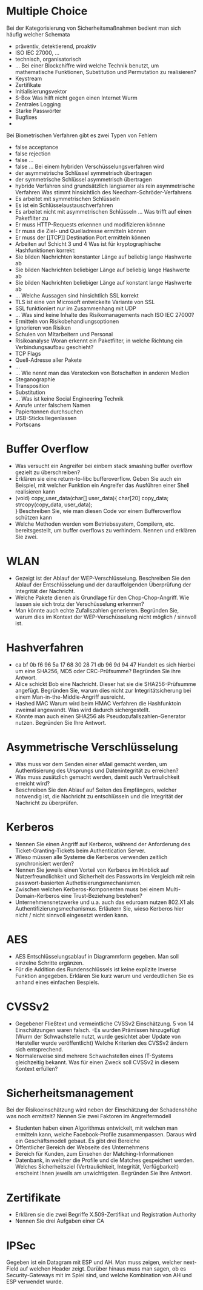 Multiple Choice
===========
Bei der Kategorisierung von Sicherheitsmaßnahmen bedient man sich häufig welcher Schemata
- präventiv, detektierend, proaktiv
- ISO IEC 27000, ...
- technisch, organisatorisch
- …
Bei einer Blockchiffre wird welche Technik benutzt, um mathematische Funktionen, Substitution und Permutation zu realisieren?
- Keystream
- Zertifikate
- Initialisierungsvektor
- S-Box
Was hilft nicht gegen einen Internet Wurm
- Zentrales Logging
- Starke Passwörter
- Bugfixes
- 
Bei Biometrischen Verfahren gibt es zwei Typen von Fehlern
- false acceptance
- false rejection
- false …
- false …
Bei einem hybriden Verschüsselungsverfahren wird
- der asymmetrische Schlüssel symmetrisch übertragen 
- der symmetrische Schlüssel asymmetrisch übertragen
- hybride Verfahren sind grundsätzlich langsamer als rein asymmetrische Verfahren
Was stimmt hinsichtlich des Needham-Schröder-Verfahrens
- Es arbeitet mit symmetrischen Schlüsseln
- Es ist ein Schlüsselaustauschverfahren
- Es arbeitet nicht mit asymmetrischen Schlüsseln
...
Was trifft auf einen Paketfilter zu
- Er muss HTTP-Requests erkennen und modifizieren könnne
- Er muss die Ziel- und Quelladresse ermitteln können
- Er muss der [[TCP]] Destination Port ermitteln können
- Arbeiten auf Schicht 3 und 4
Was ist für kryptographische Hashfunktionen korrekt: 
- Sie bilden Nachrichten konstanter Länge auf beliebig lange Hashwerte ab
- Sie bilden Nachrichten beliebiger Länge auf beliebig lange Hashwerte ab
- Sie bilden Nachrichten beliebiger Länge auf konstant lange Hashwerte ab
- …
Welche Aussagen sind hinsichtlich SSL korrekt
- TLS ist eine von Microsoft entwickelte Variante von SSL
- SSL funktioniert nur im Zusammenhang mit UDP
- …
Was sind keine Inhalte des Risikomanagements nach ISO IEC 27000?
- Ermitteln von Risikobehandlungsoptionen
- Ignorieren von Risiken
- Schulen von MItarbeitern und Personal 
- Risikoanalyse
Woran erkennt ein Paketfilter, in welche Richtung ein Verbindungsaufbau geschieht?
- TCP Flags
- Quell-Adresse aller Pakete
- …
- …
Wie nennt man das Verstecken von Botschaften in anderen Medien
- Steganographie
- Transposition
- Substitution
- …
Was ist keine Social Engineering Technik
- Anrufe unter falschem Namen
- Papiertonnen durchsuchen
- USB-Sticks liegenlassen
- Portscans

Buffer Overflow
===========
- Was versucht ein Angreifer bei einbem stack smashing buffer overflow gezielt zu überschreiben?
- Erklären sie eine return-to-libc bufferoverflow. Geben Sie auch ein Beispiel, mit welcher Funktion ein Angreifer das Ausführen einer Shell realisieren kann
- (void) copy_user_data(char[] user_data){
     char[20] copy_data; 
     strcopy(copy_data, user_data);    
}
Beschreiben Sie, wie man diesen Code vor einem Bufferoverflow schützen kann
- Welche Methoden werden vom Betriebssystem, Compilern, etc. bereitsgestellt, um buffer overflows zu  verhindern. Nennen und erklären Sie zwei. 

WLAN
=====
- Gezeigt ist der Ablauf der WEP-Verschlüsselung. Beschreiben Sie den Ablauf der Entschlüsselung und der darauffolgenden Überprüfung der Integrität der Nachricht. 
- Welche Pakete dienen als Grundlage für den Chop-Chop-Angriff. Wie lassen sie sich trotz der Verschüsselung erkennen?
- Man könnte auch echte Zufallszahlen generieren. Begründen Sie, warum dies im Kontext der WEP-Verschüsselung nicht möglich / sinnvoll ist. 

Hashverfahren
===========
- ca bf 0b f6 96 5a 17 68 30 28 71 db 96 9d 94 47
Handelt es sich hierbei um eine SHA256, MD5 oder CRC-Prüfsumme? Begründen Sie ihre Antwort. 
- Alice schickt Bob eine Nachricht. Dieser hat sie die SHA256-Prüfsumme angefügt. Begründen Sie, warum dies nicht zur Integritätsicherung bei einem Man-in-the-Middle-Angriff ausreicht. 
- Hashed MAC
Warum wird beim HMAC Verfahren die Hashfunktoin zweimal angewandt. Was wird dadurch sichergestellt. 
- Könnte man auch einen SHA256 als Pseudozufallszahlen-Generator nutzen. Begründen Sie Ihre Antwort. 

Asymmetrische Verschlüsselung
=======================
- Was muss vor dem Senden einer eMail gemacht werden, um Authentisierung des Ursprungs und Datenintegrität zu erreichen?
- Was muss zusätzlich gemacht werden, damit auch Vertraulichkeit erreicht wird?
- Beschreiben Sie den Ablauf auf Seiten des Empfängers, welcher notwendig ist, die Nachricht zu entschlüsseln und die Integrität der Nachricht zu überprüfen. 

Kerberos
=======
- Nennen Sie einen Angriff auf Kerberos, während der Anforderung des Ticket-Granting-Tickets beim Authentication Server. 
- Wieso müssen alle Systeme die Kerberos verwenden zeitlich synchronisiert werden? 
-  Nennen Sie jeweils einen Vorteil von Kerberos im Hinblick auf Nutzerfreundlichkeit und Sicherheit des Passworts im Vergleich mit rein passwort-basierten Authetisierungsmechanismen. 
- Zwischen welchen Kerberos-Komponenten muss bei einem Multi-Domain-Kerberos eine Trust-Beziehung bestehen? 
- Unternehmensnetzwerke und u.a. auch das eduroam nutzen 802.X1 als Authentifizierungsmechanismus. Erläutern Sie, wieso Kerberos hier nicht / nicht sinnvoll eingesetzt werden kann. 

AES
===
- AES Entschlüsselungsablauf in Diagrammform gegeben. Man soll einzelne Schritte ergänzen. 
- Für die Addition des Rundenschlüssels ist keine explizite Inverse Funktion angegeben. Erklären Sie kurz warum und verdeutlichen Sie es anhand eines einfachen Bespiels.

CVSSv2
======
- Gegebener Fließtext und vermeintliche CVSSv2 Einschätzung. 5 von 14 Einschätzungen waren falsch. 
 -Es wurden Prämissen hinzugefügt (Wurm der Schwachstelle nutzt, wurde gesichtet aber Update von Hersteller wurde veröffentlicht) 
Welche Kriterien des CVSSv2 ändern sich entsprechend. 
- Normalerweise sind mehrere Schwachstellen eines IT-Systems gleichzeitig bekannt. Was für einen Zweck soll CVSSv2 in diesem Kontext erfüllen?

Sicherheitsmanagement
=================
Bei der Risikoeinschätzung wird neben der Einschätzung der Schadenshöhe was noch ermittelt?
Nennen Sie zwei Faktoren im Angreifermodell
- Studenten haben einen Algorithmus entwickelt, mit welchen man ermitteln kann, welche Facebook-Profile zusammenpassen. Daraus wird ein Geschäftsmodell gebaut. 
Es gibt drei Bereiche
- Öffentlicher Bereich der Webseite des Unternehmens
- Bereich für Kunden, zum Einsehen der Matching-Informationen
- Datenbank, in welcher die Profile und die Matches gespeichert werden. 
Welches Sicherheitsziel (Vertraulichkeit, Integrität, Verfügbarkeit) erscheint Ihnen jeweils am unwichtigsten.  Begründen Sie Ihre Antwort.

Zertifikate
========
- Erklären sie die zwei Begriffe X.509-Zertifikat und Registration Authority
- Nennen Sie drei Aufgaben einer CA

IPSec
====
Gegeben ist ein Datagram mit ESP und AH. Man muss zeigen, welcher next-Field auf welchen Header zeigt. Darüber hinaus muss man sagen, ob es Security-Gateways mit im Spiel sind, und welche Kombination von AH und ESP verwendet wurde.